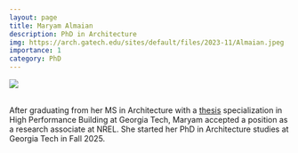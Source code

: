 ```yaml
---
layout: page
title: Maryam Almaian
description: PhD in Architecture
img: https://arch.gatech.edu/sites/default/files/2023-11/Almaian.jpeg
importance: 1
category: PhD
---
```


<div class="profile mb-3"> 
<img src="https://arch.gatech.edu/sites/default/files/2023-11/Almaian.jpeg" class="img-fluid z-depth-1 rounded"/>
</div>
<br>

After graduating from her MS in Architecture with a [thesis](/projects/1_thesis.md) specialization in High Performance Building at Georgia Tech, Maryam accepted a position as a research associate at NREL.
She started her PhD in Architecture studies at Georgia Tech in Fall 2025.
